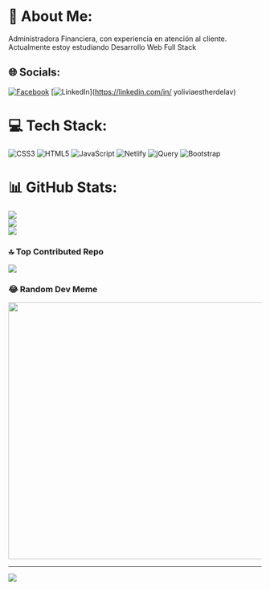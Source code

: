# 💫 About Me:
 Administradora Financiera, con experiencia en atención al cliente.<br>Actualmente estoy estudiando Desarrollo Web Full Stack


## 🌐 Socials:
[![Facebook](https://img.shields.io/badge/Facebook-%231877F2.svg?logo=Facebook&logoColor=white)](https://facebook.com/y) [![LinkedIn](https://img.shields.io/badge/LinkedIn-%230077B5.svg?logo=linkedin&logoColor=white)](https://linkedin.com/in/                     yoliviaestherdelav) 

# 💻 Tech Stack:
![CSS3](https://img.shields.io/badge/css3-%231572B6.svg?style=for-the-badge&logo=css3&logoColor=white) ![HTML5](https://img.shields.io/badge/html5-%23E34F26.svg?style=for-the-badge&logo=html5&logoColor=white) ![JavaScript](https://img.shields.io/badge/javascript-%23323330.svg?style=for-the-badge&logo=javascript&logoColor=%23F7DF1E) ![Netlify](https://img.shields.io/badge/netlify-%23000000.svg?style=for-the-badge&logo=netlify&logoColor=#00C7B7) ![jQuery](https://img.shields.io/badge/jquery-%230769AD.svg?style=for-the-badge&logo=jquery&logoColor=white) ![Bootstrap](https://img.shields.io/badge/bootstrap-%23563D7C.svg?style=for-the-badge&logo=bootstrap&logoColor=white)
# 📊 GitHub Stats:
![](https://github-readme-stats.vercel.app/api?username=YolydelaV&theme=yeblu&hide_border=false&include_all_commits=false&count_private=false)<br/>
![](https://github-readme-streak-stats.herokuapp.com/?user=YolydelaV&theme=yeblu&hide_border=false)<br/>
![](https://github-readme-stats.vercel.app/api/top-langs/?username=YolydelaV&theme=yeblu&hide_border=false&include_all_commits=false&count_private=false&layout=compact)

### 🔝 Top Contributed Repo
![](https://github-contributor-stats.vercel.app/api?username=YolydelaV&limit=5&theme=dracula&combine_all_yearly_contributions=true)

### 😂 Random Dev Meme
<img src="https://rm.up.railway.app/" width="512px"/>

---
[![](https://visitcount.itsvg.in/api?id=YolydelaV&icon=0&color=0)](https://visitcount.itsvg.in)

<!-- Proudly created with GPRM ( https://gprm.itsvg.in ) -->
